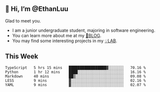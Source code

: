 ## 👋 Hi, I’m @EthanLuu

Glad to meet you.

- I am a junior undergraduate student, majoring in software engineering.
- You can learn more about me at my [📝BLOG](https://blog.ethanloo.cn).
- You may find some interesting projects in my [💡LAB](https://lab.ethanloo.cn).

## This Week
<!--START_SECTION:waka-->
```text
TypeScript   5 hrs 15 mins   █████████████████▓░░░░░░░   70.16 % 
Python       1 hr 12 mins    ████░░░░░░░░░░░░░░░░░░░░░   16.16 % 
Markdown     40 mins         ██▒░░░░░░░░░░░░░░░░░░░░░░   09.08 % 
LESS         9 mins          ▓░░░░░░░░░░░░░░░░░░░░░░░░   02.16 % 
YAML         9 mins          ▓░░░░░░░░░░░░░░░░░░░░░░░░   02.07 % 
```
<!--END_SECTION:waka-->
